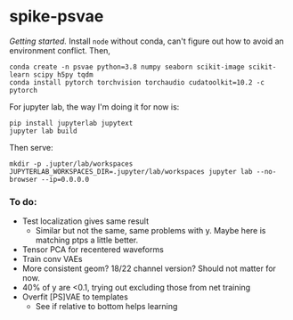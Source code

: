 # spike-psvae

*Getting started.* Install `node` without conda, can't figure out how to avoid an environment conflict. Then,

```
conda create -n psvae python=3.8 numpy seaborn scikit-image scikit-learn scipy h5py tqdm
conda install pytorch torchvision torchaudio cudatoolkit=10.2 -c pytorch
```

For jupyter lab, the way I'm doing it for now is:

```
pip install jupyterlab jupytext
jupyter lab build
```

Then serve:

```
mkdir -p .jupter/lab/workspaces
JUPYTERLAB_WORKSPACES_DIR=.jupyter/lab/workspaces jupyter lab --no-browser --ip=0.0.0.0
```

### To do:

 - Test localization gives same result
    - Similar but not the same, same problems with y. Maybe here is matching ptps a little better.
 - Tensor PCA for recentered waveforms
 - Train conv VAEs
 - More consistent geom? 18/22 channel version? Should not matter for now.
 - 40% of y are <0.1, trying out excluding those from net training
 - Overfit [PS]VAE to templates
    - See if relative to bottom helps learning
